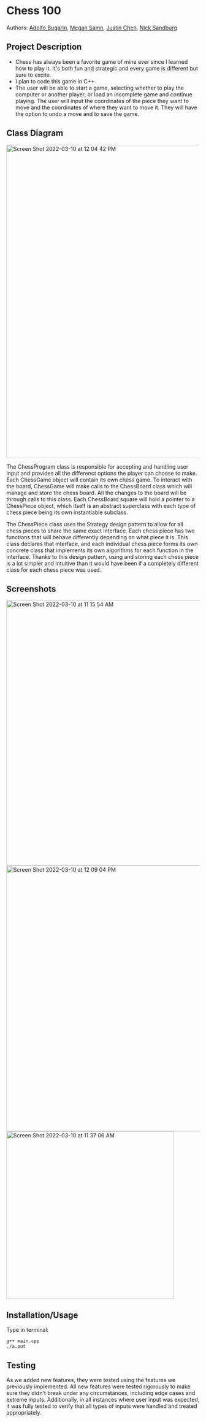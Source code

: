 # Chess 100
 
  Authors: [Adolfo Bugarin](https://github.com/TrueKing2002), [Megan Samn](https://github.com/megansamn), [Justin Chen](https://github.com/jc51001), [Nick Sandburg](https://github.com/njsandburg)
 




## Project Description
  * Chess has always been a favorite game of mine ever since I learned how to play it. It's both fun and strategic and every game is different but sure to excite.
  * I plan to code this game in C++
  * The user will be able to start a game, selecting whether to play the computer or another player, or load an incomplete game and continue playing. The user will input the coordinates of the piece they want to move and the coordinates of where they want to move it. They will have the option to undo a move and to save the game.


## Class Diagram
<img width="817" alt="Screen Shot 2022-03-10 at 12 04 42 PM" src="https://user-images.githubusercontent.com/50130189/157745685-a95c17eb-607a-4b23-b0fe-71d3ac550bf6.png">



 The ChessProgram class is responsible for accepting and handling user input and provides all the differenct options the player can choose to make. Each ChessGame object will contain its own chess game. To interact with the board, ChessGame will make calls to the ChessBoard class which will manage and store the chess board. All the changes to the board will be through calls to this class. Each ChessBoard square will hold a pointer to a ChessPiece object, which itself is an abstract superclass with each type of chess piece being its own instantiable subclass.
 
 The ChessPiece class uses the Strategy design pattern to allow for all chess pieces to share the same exact interface. Each chess piece has two functions that will behave differently depending on what piece it is. This class declares that interface, and each individual chess piece forms its own concrete class that implements its own algorithms for each function in the interface. Thanks to this design pattern, using and storing each chess piece is a lot simpler and intuitive than it would have been if a completely different class for each chess piece was used.




 
 ## Screenshots
 <img width="692" alt="Screen Shot 2022-03-10 at 11 15 54 AM" src="https://user-images.githubusercontent.com/50130189/157738077-65e9af3f-7c36-44f1-8aae-18f6291de712.png">
 
 <img width="693" alt="Screen Shot 2022-03-10 at 12 09 04 PM" src="https://user-images.githubusercontent.com/50130189/157746313-072fa56a-fa48-422a-b855-612c545d29a0.png">



<img width="437" alt="Screen Shot 2022-03-10 at 11 37 06 AM" src="https://user-images.githubusercontent.com/50130189/157741347-ad74ce8a-1737-4ef4-aad4-f7d7b5e6d2db.png">


 ## Installation/Usage
Type in terminal: 

```
g++ main.cpp
./a.out
```

 ## Testing
As we added new features, they were tested using the features we previously implemented. All new features were tested rigorously to make sure they didn't break under any circumstances, including edge cases and extreme inputs. Additionally, in all instances where user input was expected, it was fully tested to verify that all types of inputs were handled and treated appropriately.
 

